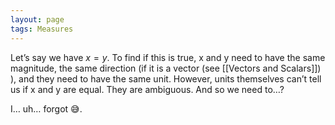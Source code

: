 ```yaml
---
layout: page
tags: Measures 
---
```


Let’s say we have $x=y$. To find if this is true, x and y need to have the same magnitude, the same direction (if it is a vector (see [[Vectors and Scalars]]) ), and they need to have the same unit. However, units themselves can’t tell us if x and y are equal. They are ambiguous. And so we need to…?

I… uh… forgot 😅.